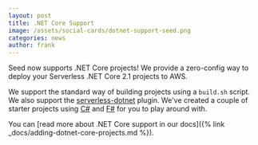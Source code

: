 ```yaml
---
layout: post
title: .NET Core Support
image: /assets/social-cards/dotnet-support-seed.png
categories: news
author: frank
---
```


Seed now supports .NET Core projects! We provide a zero-config way to deploy your Serverless .NET Core 2.1 projects to AWS.

We support the standard way of building projects using a `build.sh` script. We also support the [serverless-dotnet](https://github.com/fruffin/serverless-dotnet) plugin. We've created a couple of starter projects using [C#](https://github.com/fwang/serverless-csharp-starter) and [F#](https://github.com/fwang/serverless-fsharp-starter) for you to play around with.

You can [read more about .NET Core support in our docs]({% link _docs/adding-dotnet-core-projects.md %}).
